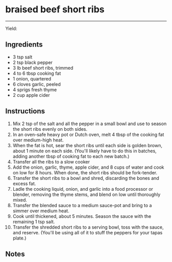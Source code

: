 # braised beef short ribs
---
Yield: 

## Ingredients
- 3 tsp salt
- 2 tsp black pepper
- 3 lb beef short ribs, trimmed
- 4 to 6 tbsp cooking fat
- 1 onion, quartered
- 6 cloves garlic, peeled
- 4 sprigs fresh thyme
- 2 cup apple cider

## Instructions
1. Mix 2 tsp of the salt and all the pepper in a small bowl and use to season the short ribs evenly on both sides.
2. In an oven-safe heavy pot or Dutch oven, melt 4 tbsp of the cooking fat over medium-high heat. 
3. When the fat is hot, sear the short ribs until each side is golden brown, about 1 minute on each side. (You'll likely have to do this in batches, adding another tbsp of cooking fat to each new batch.)
4. Transfer all the ribs to a slow cooker
5. Add the onion, garlic, thyme, apple cider, and 8 cups of water and cook on low for 8 hours. When done, the short ribs should be fork-tender.
6. Transfer the short ribs to a bowl and shred, discarding the bones and excess fat.
7.  Ladle the cooking liquid, onion, and garlic into a food processor or blender, removing the thyme stems, and blend on low until thoroughly mixed.
8. Transfer the blended sauce to a medium sauce-pot and bring to a simmer over medium heat.
9. Cook until thickened, about 5 minutes. Season the sauce with the remaining 1 tsp salt.
10. Transfer the shredded short ribs to a serving bowl, toss with the sauce, and reserve. (You'll be using all of it to stuff the peppers for your tapas plate.)

## Notes
